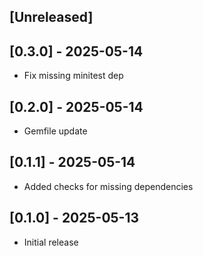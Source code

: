 ## [Unreleased]

## [0.3.0] - 2025-05-14

- Fix missing minitest dep

## [0.2.0] - 2025-05-14

- Gemfile update

## [0.1.1] - 2025-05-14

- Added checks for missing dependencies

## [0.1.0] - 2025-05-13

- Initial release
